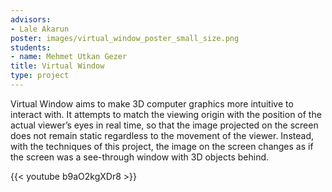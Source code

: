 ```yaml
---
advisors:
- Lale Akarun
poster: images/virtual_window_poster_small_size.png
students:
- name: Mehmet Utkan Gezer
title: Virtual Window
type: project
---
```


Virtual Window aims to make 3D computer graphics more intuitive to interact with. It attempts to match the viewing origin with the position of the actual viewer’s eyes in real time, so that the image projected on the screen does not remain static regardless to the movement of the viewer. Instead, with the techniques of this project, the image on the screen changes as if the screen was a see-through window with 3D objects behind.


{{< youtube b9aO2kgXDr8 >}}